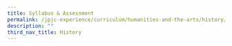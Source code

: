 ```yaml
---
title: Syllabus & Assessment
permalink: /jpjc-experience/curriculum/humanities-and-the-arts/history/syllabus-and-assessment/
description: ""
third_nav_title: History
---
```


